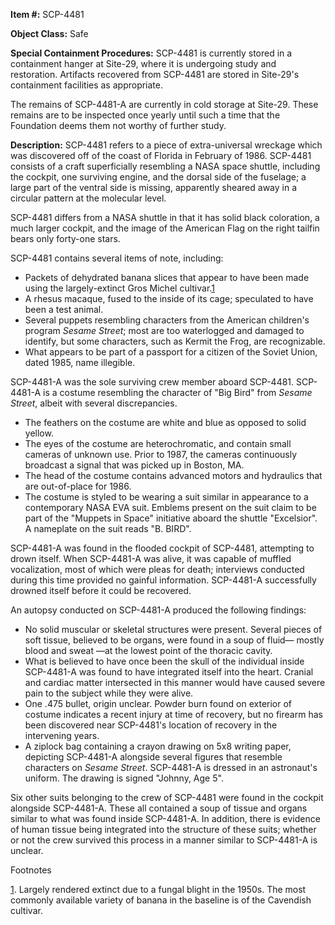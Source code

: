 **Item #:** SCP-4481

**Object Class:** Safe

**Special Containment Procedures:** SCP-4481 is currently stored in a containment hanger at Site-29, where it is undergoing study and restoration. Artifacts recovered from SCP-4481 are stored in Site-29's containment facilities as appropriate.

The remains of SCP-4481-A are currently in cold storage at Site-29. These remains are to be inspected once yearly until such a time that the Foundation deems them not worthy of further study.

**Description:** SCP-4481 refers to a piece of extra-universal wreckage which was discovered off of the coast of Florida in February of 1986. SCP-4481 consists of a craft superficially resembling a NASA space shuttle, including the cockpit, one surviving engine, and the dorsal side of the fuselage; a large part of the ventral side is missing, apparently sheared away in a circular pattern at the molecular level.

SCP-4481 differs from a NASA shuttle in that it has solid black coloration, a much larger cockpit, and the image of the American Flag on the right tailfin bears only forty-one stars.

SCP-4481 contains several items of note, including:

*   Packets of dehydrated banana slices that appear to have been made using the largely-extinct Gros Michel cultivar.[1](javascript:;)
*   A rhesus macaque, fused to the inside of its cage; speculated to have been a test animal.
*   Several puppets resembling characters from the American children's program _Sesame Street_; most are too waterlogged and damaged to identify, but some characters, such as Kermit the Frog, are recognizable.
*   What appears to be part of a passport for a citizen of the Soviet Union, dated 1985, name illegible.

SCP-4481-A was the sole surviving crew member aboard SCP-4481. SCP-4481-A is a costume resembling the character of "Big Bird" from _Sesame Street_, albeit with several discrepancies.

*   The feathers on the costume are white and blue as opposed to solid yellow.
*   The eyes of the costume are heterochromatic, and contain small cameras of unknown use. Prior to 1987, the cameras continuously broadcast a signal that was picked up in Boston, MA.
*   The head of the costume contains advanced motors and hydraulics that are out-of-place for 1986.
*   The costume is styled to be wearing a suit similar in appearance to a contemporary NASA EVA suit. Emblems present on the suit claim to be part of the "Muppets in Space" initiative aboard the shuttle "Excelsior". A nameplate on the suit reads "B. BIRD".

SCP-4481-A was found in the flooded cockpit of SCP-4481, attempting to drown itself. When SCP-4481-A was alive, it was capable of muffled vocalization, most of which were pleas for death; interviews conducted during this time provided no gainful information. SCP-4481-A successfully drowned itself before it could be recovered.

An autopsy conducted on SCP-4481-A produced the following findings:

*   No solid muscular or skeletal structures were present. Several pieces of soft tissue, believed to be organs, were found in a soup of fluid— mostly blood and sweat —at the lowest point of the thoracic cavity.
*   What is believed to have once been the skull of the individual inside SCP-4481-A was found to have integrated itself into the heart. Cranial and cardiac matter intersected in this manner would have caused severe pain to the subject while they were alive.
*   One .475 bullet, origin unclear. Powder burn found on exterior of costume indicates a recent injury at time of recovery, but no firearm has been discovered near SCP-4481's location of recovery in the intervening years.
*   A ziplock bag containing a crayon drawing on 5x8 writing paper, depicting SCP-4481-A alongside several figures that resemble characters on _Sesame Street_. SCP-4481-A is dressed in an astronaut's uniform. The drawing is signed "Johnny, Age 5".

Six other suits belonging to the crew of SCP-4481 were found in the cockpit alongside SCP-4481-A. These all contained a soup of tissue and organs similar to what was found inside SCP-4481-A. In addition, there is evidence of human tissue being integrated into the structure of these suits; whether or not the crew survived this process in a manner similar to SCP-4481-A is unclear.

Footnotes

[1](javascript:;). Largely rendered extinct due to a fungal blight in the 1950s. The most commonly available variety of banana in the baseline is of the Cavendish cultivar.